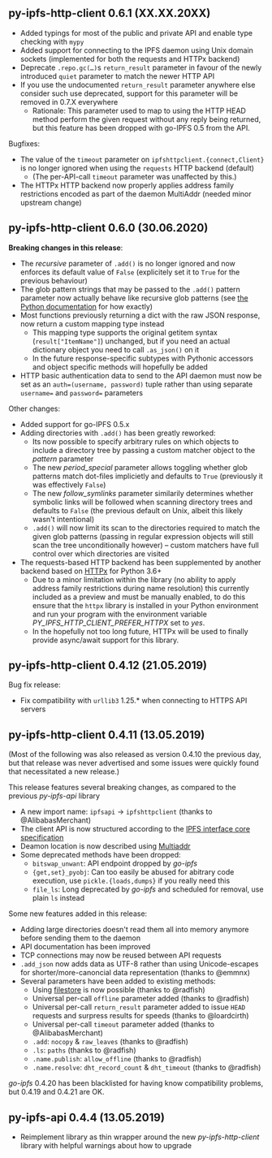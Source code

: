 py-ipfs-http-client 0.6.1 (XX.XX.20XX)
--------------------------------------

 * Added typings for most of the public and private API and enable type checking with `mypy`
 * Added support for connecting to the IPFS daemon using Unix domain sockets (implemented for both the requests and HTTPx backend)
 * Deprecate `.repo.gc(…)`s `return_result` parameter in favour of the newly introduced `quiet` parameter to match the newer HTTP API
 * If you use the undocumented `return_result` parameter anywhere else consider such use deprecated, support for this parameter will be removed in 0.7.X everywhere
    * Rationale: This parameter used to map to using the HTTP HEAD method perform the given request without any reply being returned, but this feature has been dropped with go-IPFS 0.5 from the API.

Bugfixes:

 * The value of the `timeout` parameter on `ipfshttpclient.{connect,Client}` is no longer ignored when using the `requests` HTTP backend (default)
    * (The per-API-call `timeout` parameter was unaffected by this.)
 * The HTTPx HTTP backend now properly applies address family restrictions encoded as part of the daemon MultiAddr (needed minor upstream change)

py-ipfs-http-client 0.6.0 (30.06.2020)
--------------------------------------

**Breaking changes in this release**:

 * The *recursive* parameter of `.add()` is no longer ignored and now enforces its default value of `False` (explicitely set it to `True` for the previous behaviour)
 * The glob pattern strings that may be passed to the `.add()` pattern parameter now actually behave like recursive glob patterns (see [the Python documentation](https://docs.python.org/3/library/glob.html) for how exactly)
 * Most functions previously returning a dict with the raw JSON response, now return a custom mapping type instead
    * This mapping type supports the original getitem syntax (`result["ItemName"]`) unchanged, but if you need an actual dictionary object you need to call `.as_json()` on it
    * In the future response-specific subtypes with Pythonic accessors and object specific methods will hopefully be added
 * HTTP basic authentication data to send to the API daemon must now be set as an `auth=(username, password)` tuple rather than using separate `username=` and `password=` parameters

Other changes:

 * Added support for go-IPFS 0.5.x
 * Adding directories with `.add()` has been greatly reworked:
    * Its now possible to specify arbitrary rules on which objects to include a directory tree by passing a custom matcher object to the *pattern* parameter
    * The new *period_special* parameter allows toggling whether glob patterns match dot-files implicietly and defaults to `True` (previously it was effectively `False`)
    * The new *follow_symlinks* parameter similarily determines whether symbolic links will be followed when scanning directory trees and defaults to `False` (the previous default on Unix, albeit this likely wasn't intentional)
    * `.add()` will now limit its scan to the directories required to match the given glob patterns (passing in regular expression objects will still scan the tree unconditionally however) – custom matchers have full control over which directories are visited
 * The requests-based HTTP backend has been supplemented by another backend based on [HTTPx](https://www.python-httpx.org/) for Python 3.6+
    * Due to a minor limitation within the library (no ability to apply address family restrictions during name resolution) this currently included as a preview and must be manually enabled, to do this ensure that the `httpx` library is installed in your Python environment and run your program with the environment variable *PY_IPFS_HTTP_CLIENT_PREFER_HTTPX* set to *yes*.
    * In the hopefully not too long future, HTTPx will be used to finally provide async/await support for this library.

py-ipfs-http-client 0.4.12 (21.05.2019)
---------------------------------------

Bug fix release:

 * Fix compatibility with `urllib3` 1.25.* when connecting to HTTPS API servers

py-ipfs-http-client 0.4.11 (13.05.2019)
---------------------------------------

(Most of the following was also released as version 0.4.10 the previous day, but that release was never advertised and some issues were quickly found that necessitated a new release.)

This release features several breaking changes, as compared to the previous *py-ipfs-api* library

 * A new import name: `ipfsapi` → `ipfshttpclient` (thanks to @AlibabasMerchant)
 * The client API is now structured according to the [IPFS interface core specification](https://github.com/ipfs/interface-ipfs-core/tree/master/SPEC)
 * Deamon location is now described using [Multiaddr](https://github.com/multiformats/multiaddr)
 * Some deprecated methods have been dropped:
    * `bitswap_unwant`: API endpoint dropped by *go-ipfs*
    * `{get,set}_pyobj`: Can too easily be abused for abitrary code execution, use `pickle.{loads,dumps}` if you really need this
    * `file_ls`: Long deprecated by *go-ipfs* and scheduled for removal, use plain `ls` instead

Some new features added in this release:

 * Adding large directories doesn't read them all into memory anymore before sending them to the daemon
 * API documentation has been improved
 * TCP connections may now be reused between API requests
 * `.add_json` now adds data as UTF-8 rather than using Unicode-escapes for shorter/more-canoncial data representation (thanks to @emmnx)
 * Several parameters have been added to existing methods:
    * Using [filestore](https://github.com/ipfs-filestore/go-ipfs/tree/master/filestore) is now possible (thanks to @radfish)
    * Universal per-call `offline` parameter added (thanks to @radfish)
    * Universal per-call `return_result` parameter added to issue `HEAD` requests and surpress results for speeds (thanks to @loardcirth)
    * Universal per-call `timeout` parameter added (thanks to @AlibabasMerchant)
    * `.add`: `nocopy` & `raw_leaves` (thanks to @radfish)
    * `.ls`: `paths` (thanks to @radfish)
    * `.name.publish`: `allow_offline` (thanks to @radfish)
    * `.name.resolve`: `dht_record_count` & `dht_timeout` (thanks to @radfish)

*go-ipfs* 0.4.20 has been blacklisted for having know compatibility problems, but 0.4.19 and 0.4.21 are OK.

py-ipfs-api 0.4.4 (13.05.2019)
------------------------------

 * Reimplement library as thin wrapper around the new *py-ipfs-http-client* library with helpful warnings about how to upgrade
